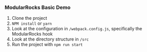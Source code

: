 ### ModularRocks Basic Demo

1) Clone the project
2) `NPM install` or `yarn`
3) Look at the configuration in `/webpack.config.js`, specifically the ModularRocks hook
4) Look at the directory structure in `/src`
5) Run the project with `npm run start`
